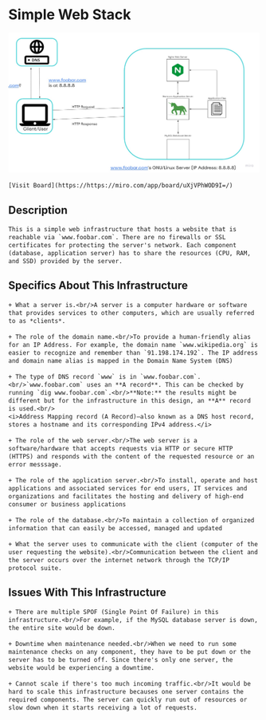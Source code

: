 # Simple Web Stack

![Image of a simple web stack](simple_web_stack.jpg)

	[Visit Board](https://https://miro.com/app/board/uXjVPhWOD9I=/)

## Description

	This is a simple web infrastructure that hosts a website that is reachable via `www.foobar.com`. There are no firewalls or SSL certificates for protecting the server's network. Each component (database, application server) has to share the resources (CPU, RAM, and SSD) provided by the server.

## Specifics About This Infrastructure

	+ What a server is.<br/>A server is a computer hardware or software that provides services to other computers, which are usually referred to as *clients*.

	+ The role of the domain name.<br/>To provide a human-friendly alias for an IP Address. For example, the domain name `www.wikipedia.org` is easier to recognize and remember than `91.198.174.192`. The IP address and domain name alias is mapped in the Domain Name System (DNS)

	+ The type of DNS record `www` is in `www.foobar.com`.<br/>`www.foobar.com` uses an **A record**. This can be checked by running `dig www.foobar.com`.<br/>**Note:** the results might be different but for the infrastructure in this design, an **A** record is used.<br/>
	<i>Address Mapping record (A Record)—also known as a DNS host record, stores a hostname and its corresponding IPv4 address.</i>

	+ The role of the web server.<br/>The web server is a software/hardware that accepts requests via HTTP or secure HTTP (HTTPS) and responds with the content of the requested resource or an error messsage.

	+ The role of the application server.<br/>To install, operate and host applications and associated services for end users, IT services and organizations and facilitates the hosting and delivery of high-end consumer or business applications

	+ The role of the database.<br/>To maintain a collection of organized information that can easily be accessed, managed and updated

	+ What the server uses to communicate with the client (computer of the user requesting the website).<br/>Communication between the client and the server occurs over the internet network through the TCP/IP protocol suite.

## Issues With This Infrastructure

	+ There are multiple SPOF (Single Point Of Failure) in this infrastructure.<br/>For example, if the MySQL database server is down, the entire site would be down.

	+ Downtime when maintenance needed.<br/>When we need to run some maintenance checks on any component, they have to be put down or the server has to be turned off. Since there's only one server, the website would be experiencing a downtime.

	+ Cannot scale if there's too much incoming traffic.<br/>It would be hard to scale this infrastructure becauses one server contains the required components. The server can quickly run out of resources or slow down when it starts receiving a lot of requests.
